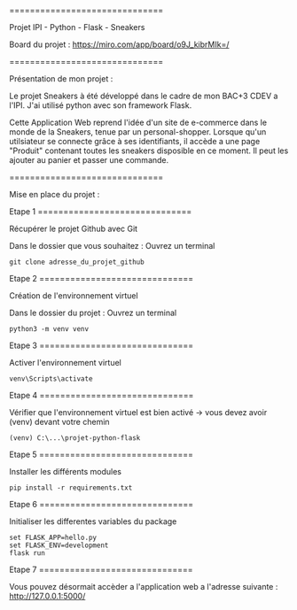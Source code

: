 ==============================

Projet IPI - Python - Flask - Sneakers

Board du projet : https://miro.com/app/board/o9J_kibrMIk=/

==============================

Présentation de mon projet :

Le projet Sneakers à été développé dans le cadre de mon BAC+3 CDEV a l'IPI.
J'ai utilisé python avec son framework Flask.

Cette Application Web reprend l'idée d'un site de e-commerce dans le monde de la Sneakers, tenue par un personal-shopper.
Lorsque qu'un utilsiateur se connecte grâce à ses identifiants, il accède a une page "Produit" contenant toutes les sneakers disposible en ce moment.
Il peut les ajouter au panier et passer une commande.

==============================

Mise en place du projet :

Etape 1 ==============================

Récupérer le projet Github avec Git

Dans le dossier que vous souhaitez :
Ouvrez un terminal 

    git clone adresse_du_projet_github

Etape 2 ==============================

Création de l'environnement virtuel

Dans le dossier du projet :
Ouvrez un terminal
    
    python3 -m venv venv

Etape 3 ==============================

Activer l'environnement virtuel

    venv\Scripts\activate

Etape 4 ==============================
    
Vérifier que l'environnement virtuel est bien activé
-> vous devez avoir (venv) devant votre chemin

    (venv) C:\...\projet-python-flask
 
Etape 5 ==============================

Installer les différents modules

    pip install -r requirements.txt

Etape 6 ==============================

Initialiser les differentes variables du package

    set FLASK_APP=hello.py
    set FLASK_ENV=development
    flask run

Etape 7 ==============================

Vous pouvez désormait accèder a l'application web a l'adresse suivante : http://127.0.0.1:5000/


